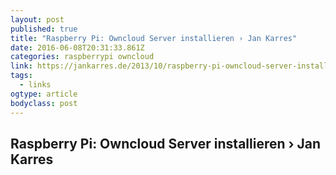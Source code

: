 ```yaml
---
layout: post 
published: true 
title: "Raspberry Pi: Owncloud Server installieren › Jan Karres" 
date: 2016-06-08T20:31:33.861Z 
categories: raspberrypi owncloud
link: https://jankarres.de/2013/10/raspberry-pi-owncloud-server-installieren/ 
tags:
  - links
ogtype: article 
bodyclass: post 
---
```


## Raspberry Pi: Owncloud Server installieren › Jan Karres
